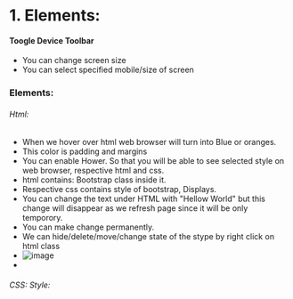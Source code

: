 # 1. Elements:

#### Toogle Device Toolbar
- You can change screen size
- You can select specified mobile/size of screen


### Elements:

###### Html:
- When we hover over html web browser will turn into Blue or oranges.
- This color is padding and margins
- You can enable Hower. So that you will be able to see selected style on web browser, respective html and css.
- html contains: Bootstrap class inside it.
- Respective css contains style of bootstrap, Displays.
- You can change the text under HTML with "Hellow World" but this change will disappear as we refresh page since it will be only temporory.
- You can make change permanently.
- We can hide/delete/move/change state of the stype by right click on html class
- ![image](https://user-images.githubusercontent.com/35987583/190827925-f1778db9-dfdd-470c-9961-bfc888b6bbfd.png)
- 

###### CSS: Style:

